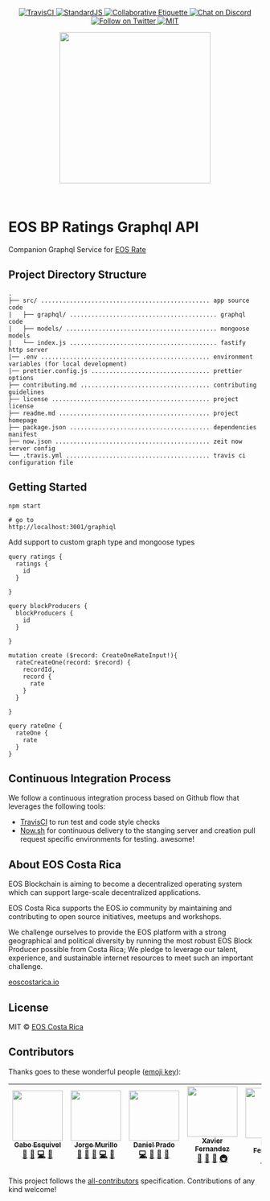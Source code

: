 <p align="center">
	<a href="https://travis-ci.org/eoscostarica/eosrate-graphql">
		<img src="https://travis-ci.org/eoscostarica/eosrate-graphql.svg?branch=master" alt="TravisCI">
	</a>
	<a href="http://standardjs.com">
		<img src="https://img.shields.io/badge/code%20style-standard-brightgreen.svg" alt="StandardJS">
	</a>
	<a href="https://git.io/col">
		<img src="https://img.shields.io/badge/%E2%9C%93-collaborative_etiquette-brightgreen.svg" alt="Collaborative Etiquette">
	</a>
	<a href="https://discord.gg/bBpQHym">
		<img src="https://img.shields.io/discord/447118387118735380.svg?logo=discord" alt="Chat on Discord">
	</a>
	<a href="https://twitter.com/intent/follow?screen_name=eoscostarica">
		<img src="https://img.shields.io/twitter/follow/eoscostarica.svg?style=social&logo=twitter" alt="Follow on Twitter">
	</a>
	<a href="#">
		<img src="https://img.shields.io/dub/l/vibe-d.svg" alt="MIT">
	</a>
</p>

<p align="center">
	<a href="https://eoscostarica.io">
		<img src="https://cdn.rawgit.com/eoscostarica/assets/574d20a6/logos/eoscolors-transparent.png" width="300">
	</a>
</p>
<br/>

# EOS BP Ratings Graphql API

Companion Graphql Service for [EOS Rate](https://github.com/eoscostarica/rate.eoscostarica.io)

## Project Directory Structure

```
.
├── src/ ............................................... app source code
|	├── graphql/ ......................................... graphql code
|	├── models/ .......................................... mongoose models
|	└── index.js ......................................... fastify http server
|── .env ............................................... environment variables (for local development)
|── prettier.config.js ................................. prettier options
├── contributing.md .................................... contributing guidelines
├── license ............................................ project license
├── readme.md .......................................... project homepage
├── package.json ....................................... dependencies manifest
├── now.json ........................................... zeit now server config
└── .travis.yml ........................................ travis ci configuration file
```

## Getting Started

```
npm start

# go to
http://localhost:3001/graphiql
```

Add support to custom graph type and mongoose types

```
query ratings {
  ratings {
    id
  }

}

query blockProducers {
  blockProducers {
    id
  }

}

mutation create ($record: CreateOneRateInput!){
  rateCreateOne(record: $record) {
    recordId,
    record {
      rate
    }
  }

}

query rateOne {
  rateOne {
    rate
  }
}
```

## Continuous Integration Process

We follow a continuous integration process based on Github flow that leverages the following tools:

- [TravisCI](https://travis-ci.org/) to run test and code style checks
- [Now.sh](https://now.sh) for continuous delivery to the stanging server and creation pull request specific environments for testing. awesome!

## About EOS Costa Rica

EOS Blockchain is aiming to become a decentralized operating system which can support large-scale decentralized applications.

EOS Costa Rica supports the EOS.io community by maintaining and contributing to open source initiatives, meetups and workshops.

We challenge ourselves to provide the EOS platform with a strong geographical and political diversity by running the most robust EOS Block Producer possible from Costa Rica; We pledge to leverage our talent, experience, and sustainable internet resources to meet such an important challenge.

[eoscostarica.io](https://eoscostarica.io)

## License

MIT © [EOS Costa Rica](https://eoscostarica.io)

## Contributors

Thanks goes to these wonderful people ([emoji key](https://github.com/kentcdodds/all-contributors#emoji-key)):

<!-- ALL-CONTRIBUTORS-LIST:START - Do not remove or modify this section -->
<!-- prettier-ignore -->
| [<img src="https://avatars0.githubusercontent.com/u/391270?v=4" width="100px;"/><br /><sub><b>Gabo Esquivel</b></sub>](https://gaboesquivel.com)<br />[🤔](#ideas-gaboesquivel "Ideas, Planning, & Feedback") [📖](https://github.com/eoscostarica/eosrate/commits?author=gaboesquivel "Documentation") [💻](https://github.com/eoscostarica/eosrate/commits?author=gaboesquivel "Code") [👀](#review-gaboesquivel "Reviewed Pull Requests") | [<img src="https://avatars1.githubusercontent.com/u/1179619?v=4" width="100px;"/><br /><sub><b>Jorge Murillo</b></sub>](https://github.com/murillojorge)<br />[🤔](#ideas-murillojorge "Ideas, Planning, & Feedback") [📖](https://github.com/eoscostarica/eosrate/commits?author=murillojorge "Documentation") [🎨](#design-murillojorge "Design") [💻](https://github.com/eoscostarica/eosrate/commits?author=murillojorge "Code") [👀](#review-murillojorge "Reviewed Pull Requests") | [<img src="https://avatars2.githubusercontent.com/u/349542?v=4" width="100px;"/><br /><sub><b>Daniel Prado</b></sub>](https://github.com/danazkari)<br />[💻](https://github.com/eoscostarica/eosrate/commits?author=danazkari "Code") [📖](https://github.com/eoscostarica/eosrate/commits?author=danazkari "Documentation") [🤔](#ideas-danazkari "Ideas, Planning, & Feedback") [👀](#review-danazkari "Reviewed Pull Requests") | [<img src="https://avatars0.githubusercontent.com/u/5632966?v=4" width="100px;"/><br /><sub><b>Xavier Fernandez</b></sub>](https://github.com/xavier506)<br />[🤔](#ideas-xavier506 "Ideas, Planning, & Feedback") [📝](#blog-xavier506 "Blogposts") [📢](#talk-xavier506 "Talks") [🚇](#infra-xavier506 "Infrastructure (Hosting, Build-Tools, etc)") | [<img src="https://avatars2.githubusercontent.com/u/40245170?v=4" width="100px;"/><br /><sub><b>Edgar Fernandez</b></sub>](http://www.eoscostarica.io)<br />[🤔](#ideas-edgar-eoscostarica "Ideas, Planning, & Feedback") [📝](#blog-edgar-eoscostarica "Blogposts") [📢](#talk-edgar-eoscostarica "Talks") | [<img src="https://avatars2.githubusercontent.com/u/13205620?v=4" width="100px;"/><br /><sub><b>Rubén Abarca Navarro</b></sub>](https://github.com/rubenabix)<br />[🤔](#ideas-rubenabix "Ideas, Planning, & Feedback") [💻](https://github.com/eoscostarica/eosrate/commits?author=rubenabix "Code") [👀](#review-rubenabix "Reviewed Pull Requests") | [<img src="https://avatars1.githubusercontent.com/u/40480825?v=4" width="100px;"/><br /><sub><b>roafroaf</b></sub>](https://github.com/roafroaf)<br />[🤔](#ideas-roafroaf "Ideas, Planning, & Feedback") [🎨](#design-roafroaf "Design") |
| :---: | :---: | :---: | :---: | :---: | :---: | :---: |

<!-- ALL-CONTRIBUTORS-LIST:END -->

This project follows the [all-contributors](https://github.com/kentcdodds/all-contributors) specification. Contributions of any kind welcome!
